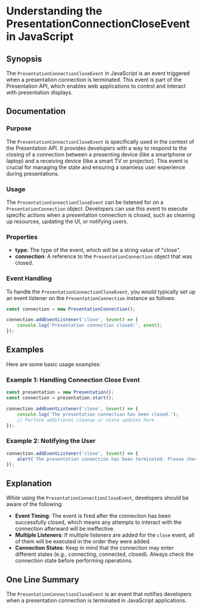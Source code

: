 <!--
Meta Description: # Understanding the PresentationConnectionCloseEvent in JavaScript ## Synopsis The `PresentationConnectionCloseEvent` in JavaScript is an event trigge...
Meta Keywords: connection, event, presentation, presentationconnectioncloseevent, javascript
-->

# Understanding the PresentationConnectionCloseEvent in JavaScript

## Synopsis
The `PresentationConnectionCloseEvent` in JavaScript is an event triggered when a presentation connection is terminated. This event is part of the Presentation API, which enables web applications to control and interact with presentation displays.

## Documentation
### Purpose
The `PresentationConnectionCloseEvent` is specifically used in the context of the Presentation API. It provides developers with a way to respond to the closing of a connection between a presenting device (like a smartphone or laptop) and a receiving device (like a smart TV or projector). This event is crucial for managing the state and ensuring a seamless user experience during presentations.

### Usage
The `PresentationConnectionCloseEvent` can be listened for on a `PresentationConnection` object. Developers can use this event to execute specific actions when a presentation connection is closed, such as cleaning up resources, updating the UI, or notifying users.

### Properties
- **type**: The type of the event, which will be a string value of "close".
- **connection**: A reference to the `PresentationConnection` object that was closed.

### Event Handling
To handle the `PresentationConnectionCloseEvent`, you would typically set up an event listener on the `PresentationConnection` instance as follows:

```javascript
const connection = new PresentationConnection();

connection.addEventListener('close', (event) => {
    console.log('Presentation connection closed:', event);
});
```

## Examples
Here are some basic usage examples:

### Example 1: Handling Connection Close Event

```javascript
const presentation = new Presentation();
const connection = presentation.start();

connection.addEventListener('close', (event) => {
    console.log('The presentation connection has been closed.');
    // Perform additional cleanup or state updates here
});
```

### Example 2: Notifying the User

```javascript
connection.addEventListener('close', (event) => {
    alert('The presentation connection has been terminated. Please check your devices.');
});
```

## Explanation
While using the `PresentationConnectionCloseEvent`, developers should be aware of the following:

- **Event Timing**: The event is fired after the connection has been successfully closed, which means any attempts to interact with the connection afterward will be ineffective.
- **Multiple Listeners**: If multiple listeners are added for the `close` event, all of them will be executed in the order they were added.
- **Connection States**: Keep in mind that the connection may enter different states (e.g., connecting, connected, closed). Always check the connection state before performing operations.

## One Line Summary
The `PresentationConnectionCloseEvent` is an event that notifies developers when a presentation connection is terminated in JavaScript applications.